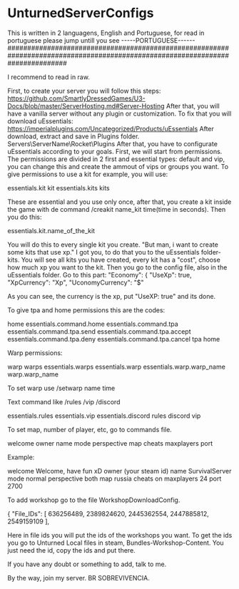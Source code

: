 # UnturnedServerConfigs
This is written in 2 languagens, English and Portuguese, for read in portuguese please jump untill you see -----PORTUGUESE------
###############################################################################################################################

I recommend to read in raw.

First, to create your server you will follow this steps: https://github.com/SmartlyDressedGames/U3-Docs/blob/master/ServerHosting.md#Server-Hosting
After that, you will have a vanilla server without any plugin or customization. To fix that you will download uEssentials: https://imperialplugins.com/Uncategorized/Products/uEssentials
After download, extract and save in Plugins folder. Servers\ServerName\Rocket\Plugins
After that, you have to configurate uEssentials according to your goals. First, we will start from permissions. The permissions are divided in 2 first and essential types: default and vip, you can change this and create the ammout of vips or groups you want. To give permissions to use a kit for example, you will use: 

<Permission Cooldown="0">essentials.kit</Permission>
<Permission Cooldown="0">kit</Permission>
<Permission Cooldown="0">essentials.kits</Permission>
<Permission Cooldown="0">kits</Permission>

These are essential and you use only once, after that, you create a kit inside the game with de command /creakit name_kit time(time in seconds).
Then you do this:

<Permission Cooldown="0">essentials.kit.name_of_the_kit</Permission>

You will do this to every single kit you create. "But man, i want to create some kits that use xp." I got you, to do that you to the uEssentials folder-kits.
You will see all kits you have created, every kit has a "cost", choose how much xp you want to the kit. Then you go to the config file, also in the uEssentials folder. 
Go to this part:
 "Economy": {
    "UseXp": true,
    "XpCurrency": "Xp",
    "UconomyCurrency": "$"
    
  As you can see, the currency is the xp, put "UseXP: true" and its done.
  
  To give tpa and home permissions this are the codes:
  
  <Permission Cooldown="0">home</Permission>
  <Permission Cooldown="0">essentials.command.home</Permission>
  <Permission Cooldown="0">essentials.command.tpa</Permission>
  <Permission Cooldown="0">essentials.command.tpa.send</Permission>
  <Permission Cooldown="0">essentials.command.tpa.accept</Permission>
  <Permission Cooldown="0">essentials.command.tpa.deny</Permission>
  <Permission Cooldown="0">essentials.command.tpa.cancel</Permission>
  <Permission Cooldown="0">tpa</Permission>
  <Permission Cooldown="0">home</Permission>
  
  Warp permissions:
  
   <Permission Cooldown="0">warp</Permission>
   <Permission Cooldown="0">warps</Permission>
   <Permission Cooldown="0">essentials.warps</Permission>
   <Permission Cooldown="0">essentials.warp</Permission>
   <Permission Cooldown="0">essentials.warp.warp_name</Permission>
   <Permission Cooldown="0">warp.warp_name</Permission>
   
   To set warp use /setwarp name time
   
   
   Text command like /rules  /vip  /discord
   
   <Permission Cooldown="0">essentials.rules</Permission>
   <Permission Cooldown="0">essentials.vip</Permission>
   <Permission Cooldown="0">essentials.discord</Permission>
   <Permission Cooldown="0">rules</Permission>
   <Permission Cooldown="0">discord</Permission>
   <Permission Cooldown="0">vip</Permission>
   
   To set map, number of player, etc, go to commands file.
   
   welcome 
   owner 
   name 
   mode 
   perspective 
   map 
   cheats 
   maxplayers
   port 
   
   Example:
   
   welcome Welcome, have fun xD
   owner (your steam id)
   name SurvivalServer
   mode normal
   perspective both
   map russia
   cheats on
   maxplayers 24
   port 2700
   
   
   To add workshop go to the file WorkshopDownloadConfig.
   
   {
  "File_IDs": [
    636256489,
    2389824620,
    2445362554,
    2447885812,
    2549159109
  ],
  
  Here in file ids you will put the ids of the workshops you want. To get the ids you go to Unturned Local files in steam, Bundles-Workshop-Content.
  You just need the id, copy the ids and put there.
  
  
  If you have any doubt or something to add, talk to me.
  
  By the way, join my server. BR SOBREVIVENCIA.
  
  
  
  
  
  
   
   
   
   
   
   
   

   
   
   
   
  
  
  
  
  
  
  
  
  
  
  
  
  
  
  
  
  
  

